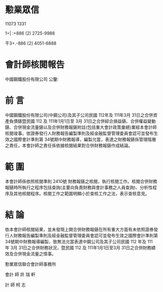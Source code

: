 # 懃業眾信

11073 1331

1=| :+886 (2) 2725-9988

干3+.-886 {2] 4051-6888

# 會計師核閱報告

中國鋼鐵股份有限公司 公鑒:

# 前   言

中國鋼鐵股份有限公司(中鋼公司)及其子公司民國 112年及 111年3月 31日之合併資產負債錶暨民國 112 及 111年1月1日至 3月 31日之合併綜合損益錶、合併權益變動錶、合併現金流量錶以及合併財務報錶附註(包括重大會計政策彙總)業經本會計師核閱竣事。依證券發行人財務報告編製準則及經金融監督管理委員會認可並發布生效之國際會計準則第 34號期中財務報導，編製允當，表達之財務報錶係管理階層之責任，本會計師之責任係依據核閱結果對合併財務報錶作成結論。

# 範   圍

本會計師係依照核閱準則 2410號 財務報錶之核閱，執行核閱工作。核閱合併財務報錶時所執行之程序包括查詢(主要向負責財務與會計事務之人員查詢)、分析性程序及其他核閱程序。核閱工作之範圍明顯小於查核工作之法，表示查核意見。

# 結   論

依本會計師核閱結果，並未發現上開合併財務報錶在所有重大方面有未依照證券發行人財務報告編製準則及經金融監督管理委員會認可並發布生效之國際會計準則第 34號期中財務報導編製，致無法允當表達中鋼公司及其子公司民國 112 年及 111 年 3月 31日之合併財務狀況，暨民國 112 及 111年1月1日至3月 31日之合併財務績效及合併現金流量之情事。

懃業眾信聯合會計師事務所

會計 師 許 瑞 軒

計 師 柯 志